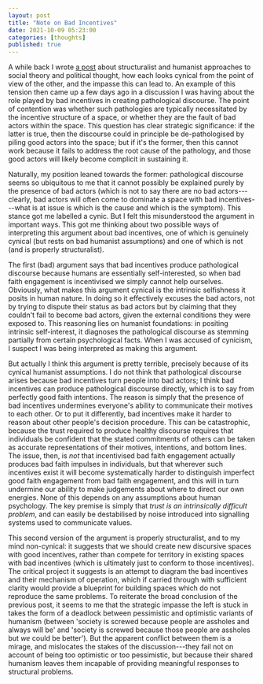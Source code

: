 ```yaml
---
layout: post
title: "Note on Bad Incentives"
date: 2021-10-09 05:23:00
categories: [thoughts]
published: true
---
```


A while back I wrote [a post]({{site.baseurl}}/2021/08/04/structure-agency.html) about structuralist and humanist approaches to social theory and political thought, how each looks cynical from the point of view of the other, and the impasse this can lead to. An example of this tension then came up a few days ago in a discussion I was having about the role played by bad incentives in creating pathological discourse. The point of contention was whether such pathologies are typically necessitated by the incentive structure of a space, or whether they are the fault of bad actors within the space. This question has clear strategic significance: if the latter is true, then the discourse could in principle be de-pathologised by piling good actors into the space; but if it's the former, then this cannot work because it fails to address the root cause of the pathology, and those good actors will likely become complicit in sustaining it.

<!--more-->

Naturally, my position leaned towards the former: pathological discourse seems so ubiquitous to me that it cannot possibly be explained purely by the presence of bad actors (which is not to say there are no bad actors---clearly, bad actors will often come to dominate a space with bad incentives---what is at issue is which is the cause and which is the symptom). This stance got me labelled a cynic. But I felt this misunderstood the argument in important ways. This got me thinking about two possible ways of interpreting this argument about bad incentives, one of which is genuinely cynical (but rests on bad humanist assumptions) and one of which is not (and is properly structuralist).

The first (bad) argument says that bad incentives produce pathological discourse because humans are essentially self-interested, so when bad faith engagement is incentivised we simply cannot help ourselves. Obviously, what makes this argument cynical is the intrinsic selfishness it posits in human nature. In doing so it effectively excuses the bad actors, not by trying to dispute their status as bad actors but by claiming that they couldn't fail to become bad actors, given the external conditions they were exposed to. This reasoning lies on humanist foundations: in positing intrinsic self-interest, it diagnoses the pathological discourse as stemming partially from certain psychological facts. When I was accused of cynicism, I suspect I was being interpreted as making this argument.

But actually I think this argument is pretty terrible, precisely because of its cynical humanist assumptions. I do not think that pathological discourse arises because bad incentives turn people into bad actors; I think bad incentives can produce pathological discourse directly, which is to say from perfectly good faith intentions. The reason is simply that the presence of bad incentives undermines everyone's ability to communicate their motives to each other. Or to put it differently, bad incentives make it harder to reason about other people's decision procedure. This can be catastrophic, because the trust required to produce healthy discourse requires that individuals be confident that the stated commitments of others can be taken as accurate representations of their motives, intentions, and bottom lines. The issue, then, is _not_ that incentivised bad faith engagement actually produces bad faith impulses in individuals, but that wherever such incentives exist it will become systematically harder to distinguish imperfect good faith engagement from bad faith engagement, and this will in turn undermine our ability to make judgements about where to direct our own energies. None of this depends on any assumptions about human psychology. The key premise is simply that _trust is an intrinsically difficult problem_, and can easily be destabilised by noise introduced into signalling systems used to communicate values.

This second version of the argument is properly structuralist, and to my mind non-cynical: it suggests that we should create new discursive spaces with good incentives, rather than compete for territory in existing spaces with bad incentives (which is ultimately just to conform to those incentives). The critical project it suggests is an attempt to diagram the bad incentives and their mechanism of operation, which if carried through with sufficient clarity would provide a blueprint for building spaces which do not reproduce the same problems. To reiterate the broad conclusion of the previous post, it seems to me that the strategic impasse the left is stuck in takes the form of a deadlock between pessimistic and optimistic variants of humanism (between 'society is screwed because people are assholes and always will be' and 'society is screwed because those people are assholes but _we_ could be better'). But the apparent conflict between them is a mirage, and mislocates the stakes of the discussion---they fail not on account of being too optimistic or too pessimistic, but because their shared humanism leaves them incapable of providing meaningful responses to structural problems.
